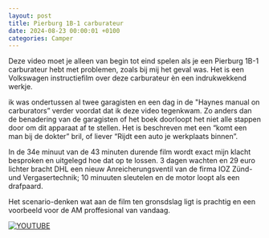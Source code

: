 ```yaml
---
layout: post
title: Pierburg 1B-1 carburateur
date: 2024-08-23 00:00:01 +0100
categories: Camper
---
```


Deze video moet je  alleen van begin tot eind spelen als je een Pierburg 1B-1 carburateur  hebt met problemen, zoals bij mij het geval was. Het is een Volkswagen  instructiefilm over deze carburateur èn een indrukwekkend werkje.

ik was ondertussen al twee garagisten en een dag in de "Haynes manual on  carburators” verder voordat dat ik deze video tegenkwam. Zo anders dan  de benadering van de garagisten of het boek doorloopt het niet alle  stappen door om dit apparaat af te stellen. Het is beschreven met een  “komt een man bij de dokter” bril, of liever “Rijdt een auto je  werkplaats binnen”. 

In de 34e minuut van de 43 minuten durende film wordt exact mijn klacht  besproken en uitgelegd hoe dat op te lossen. 3 dagen wachten en 29 euro  lichter bracht DHL een nieuw Anreicherungsventil van de firma IOZ Zünd-  und Vergasertechnik; 10 minuuten sleutelen en de motor loopt als een  drafpaard.

Het scenario-denken wat aan de film ten gronsdslag ligt is prachtig en een voorbeeld voor de AM proffesional van vandaag.

[![YOUTUBE](https://img.youtube.com/vi/nWB1Azz-8_U/0.jpg)](https://www.youtube.com/watch?v=nWB1Azz-8_U)
